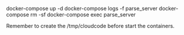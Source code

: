 docker-compose up -d
docker-compose logs -f parse_server
docker-compose rm -sf
docker-compose exec parse_server

Remember to create the /tmp/cloudcode before start the containers.